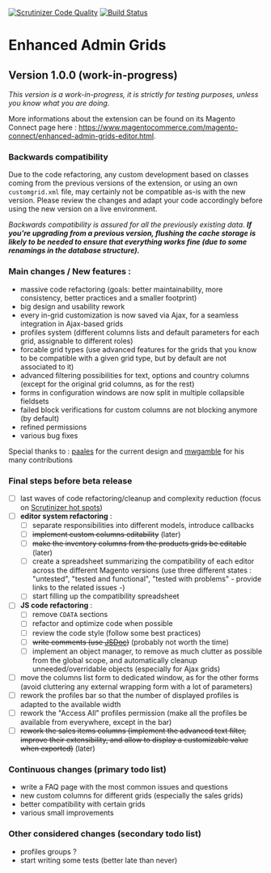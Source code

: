 [![Scrutinizer Code Quality](https://scrutinizer-ci.com/g/mage-eag/mage-enhanced-admin-grids/badges/quality-score.png?b=1.0.0-wip)](https://scrutinizer-ci.com/g/mage-eag/mage-enhanced-admin-grids/?branch=1.0.0-wip) [![Build Status](https://scrutinizer-ci.com/g/mage-eag/mage-enhanced-admin-grids/badges/build.png?b=1.0.0-wip)](https://scrutinizer-ci.com/g/mage-eag/mage-enhanced-admin-grids/build-status/1.0.0-wip)

# Enhanced Admin Grids
## Version 1.0.0 (work-in-progress)

_This version is a work-in-progress, it is strictly for testing purposes, unless you know what you are doing._

More informations about the extension can be found on its Magento Connect page here : https://www.magentocommerce.com/magento-connect/enhanced-admin-grids-editor.html.

### Backwards compatibility
Due to the code refactoring, any custom development based on classes coming from the previous versions of the extension, or using an own `customgrid.xml` file, may certainly not be compatible as-is with the new version. Please review the changes and adapt your code accordingly before using the new version on a live environment.

_Backwards compatibility is assured for all the previously existing data. **If you're upgrading from a previous version, flushing the cache storage is likely to be needed to ensure that everything works fine (due to some renamings in the database structure).**_

### Main changes / New features :
- massive code refactoring (goals: better maintainability, more consistency, better practices and a smaller footprint)
- big design and usability rework
- every in-grid customization is now saved via Ajax, for a seamless integration in Ajax-based grids
- profiles system (different columns lists and default parameters for each grid, assignable to different roles)
- forcable grid types (use advanced features for the grids that you know to be compatible with a given grid type, but by default are not associated to it)
- advanced filtering possibilities for text, options and country columns (except for the original grid columns, as for the rest)
- forms in configuration windows are now split in multiple collapsible fieldsets
- failed block verifications for custom columns are not blocking anymore (by default)
- refined permissions
- various bug fixes

Special thanks to : [paales](https://github.com/paales) for the current design and [mwgamble](https://github.com/mwgamble) for his many contributions

### Final steps before beta release
- [ ] last waves of code refactoring/cleanup and complexity reduction (focus on [Scrutinizer hot spots](https://scrutinizer-ci.com/g/mage-eag/mage-enhanced-admin-grids/code-structure/1.0.0-wip/hot-spots))
- [ ] **editor system refactoring** :
    - [ ] separate responsibilities into different models, introduce callbacks
    - [ ] ~~implement custom columns editability~~ (later)
    - [ ] ~~make the inventory columns from the products grids be editable~~ (later)
    - [ ] create a spreadsheet summarizing the compatibility of each editor across the different Magento versions (use three different states : "untested", "tested and functional", "tested with problems" - provide links to the related issues -)
    - [ ] start filling up the compatibility spreadsheet
- [ ] **JS code refactoring** :
    - [ ] remove `CDATA` sections
    - [ ] refactor and optimize code when possible
    - [ ] review the code style (follow some best practices)
    - [ ] ~~write comments (use [JSDoc](http://usejsdoc.org/index.html))~~ (probably not worth the time)
    - [ ] implement an object manager, to remove as much clutter as possible from the global scope, and automatically cleanup unneeded/overridable objects (especially for Ajax grids)
- [ ] move the columns list form to dedicated window, as for the other forms (avoid cluttering any external wrapping form with a lot of parameters)
- [ ] rework the profiles bar so that the number of displayed profiles is adapted to the available width
- [ ] rework the "Access All" profiles permission (make all the profiles be available from everywhere, except in the bar)
- [ ] ~~rework the sales items columns (implement the advanced text filter, improve their extensibility, and allow to display a customizable value when exported)~~ (later)

### Continuous changes (primary todo list)
- write a FAQ page with the most common issues and questions
- new custom columns for different grids (especially the sales grids)
- better compatibility with certain grids
- various small improvements

### Other considered changes (secondary todo list)
- profiles groups ?
- start writing some tests (better late than never)